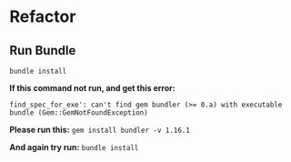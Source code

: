 # Refactor #

## Run Bundle ##

`bundle install`

**If this command not run, and get this error:**

`find_spec_for_exe': can't find gem bundler (>= 0.a) with executable bundle (Gem::GemNotFoundException)`

**Please run this:** `gem install bundler -v 1.16.1`

**And again try run:** `bundle install`
